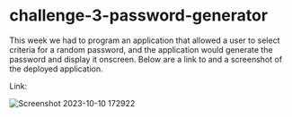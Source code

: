 # challenge-3-password-generator

This week we had to program an application that allowed a user to select criteria for a random password, and the application would generate the password and display it onscreen. Below are a link to and a screenshot of the deployed application.

Link: 

![Screenshot 2023-10-10 172922](https://github.com/hansl40721/challenge-3-password-generator/assets/123116520/2b8f0a6e-df32-4114-b95f-289ed2deab50)
